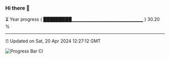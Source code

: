 ### Hi there 👋

⏳ Year progress { █████████▁▁▁▁▁▁▁▁▁▁▁▁▁▁▁▁▁▁▁▁▁ } 30.20 %

---

⏰ Updated on Sat, 20 Apr 2024 12:27:12 GMT

![Progress Bar CI](https://github.com/liununu/liununu/workflows/Progress%20Bar%20CI/badge.svg)
